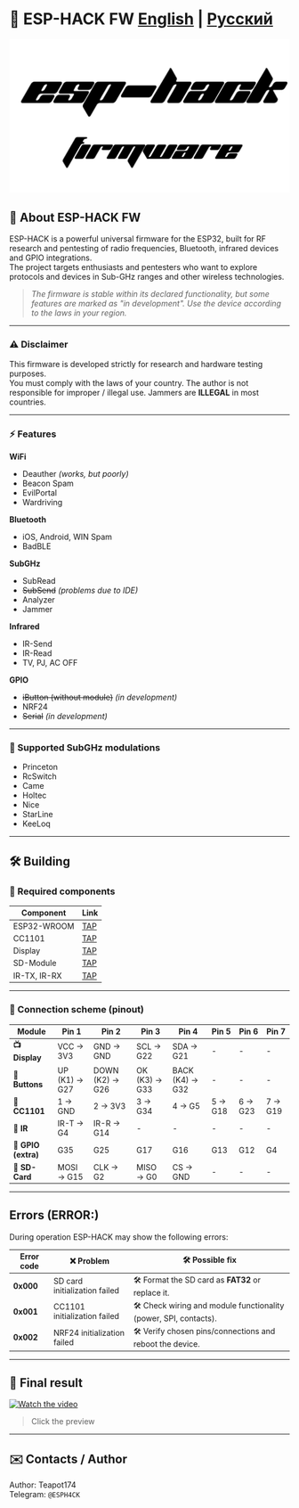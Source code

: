 <div align="left">
  <h1>📡 ESP-HACK FW   <a href="#en">English</a> | <a href="#ru">Русский</a></h1>

  ![ESP-HACK_LOGO](Pictures/ESP-HACK.png)
</div>

<div id="en">

## 🚀 About ESP-HACK FW  
ESP-HACK is a powerful universal firmware for the ESP32, built for RF research and pentesting of radio frequencies, Bluetooth, infrared devices and GPIO integrations.  
The project targets enthusiasts and pentesters who want to explore protocols and devices in Sub-GHz ranges and other wireless technologies.

> *The firmware is stable within its declared functionality, but some features are marked as "in development". Use the device according to the laws in your region.*

---

### ⚠️ Disclaimer
This firmware is developed strictly for research and hardware testing purposes.  
You must comply with the laws of your country. The author is not responsible for improper / illegal use. Jammers are **ILLEGAL** in most countries.

---

### ⚡ Features

**WiFi**
- Deauther *(works, but poorly)*  
- Beacon Spam  
- EvilPortal  
- Wardriving

**Bluetooth**
- iOS, Android, WIN Spam  
- BadBLE

**SubGHz**
- SubRead  
- ~~SubSend~~ *(problems due to IDE)*  
- Analyzer  
- Jammer

**Infrared**
- IR-Send  
- IR-Read  
- TV, PJ, AC OFF

**GPIO**
- ~~iButton (without module)~~ *(in development)*  
- NRF24  
- ~~Serial~~ *(in development)*

---

### 📡 Supported SubGHz modulations
- Princeton  
- RcSwitch  
- Came  
- Holtec  
- Nice  
- StarLine  
- KeeLoq

---

## 🛠️ Building

### 🔧 Required components
| Component | Link |
|-----------|--------|
| ESP32-WROOM | [TAP](https://sl.aliexpress.ru/p?key=A7e3VOZ) |
| CC1101 | [TAP](https://sl.aliexpress.ru/p?key=Ale3VnU) |
| Display | [TAP](https://sl.aliexpress.ru/p?key=9O83V87) |
| SD-Мodule | [TAP](https://sl.aliexpress.ru/p?key=Px83VhI) |
| IR-TX, IR-RX | [TAP](https://sl.aliexpress.ru/p?key=nW83Vd3) |

---

### 🔌 Connection scheme (pinout)

| Module | Pin 1 | Pin 2 | Pin 3 | Pin 4 | Pin 5 | Pin 6 | Pin 7 |
|--------|-------|-------|-------|-------|-------|-------|-------|
| **📺 Display** | VCC → 3V3 | GND → GND | SCL → G22 | SDA → G21 | - | - | - |
| **🔘 Buttons** | UP (K1) → G27 | DOWN (K2) → G26 | OK (K3) → G33 | BACK (K4) → G32 | - | - | - |
| **📡 CC1101** | 1 → GND | 2 → 3V3 | 3 → G34 | 4 → G5 | 5 → G18 | 6 → G23 | 7 → G19 |
| **📡 IR** | IR-T → G4 | IR-R → G14 | - | - | - | - | - |
| **🔌 GPIO (extra)** | G35 | G25 | G17 | G16 | G13 | G12 | G4 |
| **💾 SD-Card** | MOSI → G15 | CLK → G2 | MISO → G0 | CS → GND | - | - | - |

---

## Errors (ERROR:)
During operation ESP-HACK may show the following errors:

| Error code | ❌ Problem | 🛠️ Possible fix |
|------------|-----------|------------------|
| **0x000**  | SD card initialization failed | 🛠️ Format the SD card as **FAT32** or replace it. |
| **0x001**  | CC1101 initialization failed | 🛠️ Check wiring and module functionality (power, SPI, contacts). |
| **0x002**  | NRF24 initialization failed | 🛠️ Verify chosen pins/connections and reboot the device. |

---

## 📸 Final result
[![Watch the video](assets/preview.jpg)](assets/demo.mp4)

> Click the preview

---

## ✉️ Contacts / Author
Author: Teapot174  
Telegram: `@ESPH4CK`

</div>

<div id="ru" hidden>

## 🚀 О проекте ESP-HACK FW
ESP-HACK — мощная универсальная прошивка для ESP32, собранная для исследований и пентестинга радиочастот, Bluetooth, инфракрасных устройств и GPIO-интеграций.  
Проект ориентирован на энтузиастов и пентестеров, желающих исследовать протоколы и устройства в суб-гигагерцовых диапазонах и в беспроводных технологиях.

> *Прошивка стабильна в рамках заявленного функционала, но некоторые фичи отмечены как “в разработке”. Используйте устройство согласно законам вашего региона.*

---

### ⚠️ Дисклеймер
Данная прошивка разработана исключительно для исследовательских целей и тестирования оборудования.  
Вы обязаны соблюдать законодательство вашей страны. Автор не несёт ответственности за неправомерное использование. Глушилки — **НЕЛЕГАЛЬНЫ** в большинстве стран.

---

### ⚡ Возможности

**WiFi**
- Deauther *(работает, но плохо)*  
- Beacon Spam  
- EvilPortal  
- Wardriving

**Bluetooth**
- iOS, Android, WIN Spam  
- BadBLE

**SubGHz**
- SubRead  
- ~~SubSend~~ *(Проблемы из-за IDE)*  
- Analyzer  
- Jammer

**Infrared**
- IR-Send  
- IR-Read  
- TV, PJ, AC OFF

**GPIO**
- ~~iButton (без модуля)~~ *(в разработке)*  
- NRF24  
- ~~Serial~~ *(в разработке)*

---

### 📡 Поддерживаемые модуляции SubGHz
- Princeton  
- RcSwitch  
- Came  
- Holtec  
- Nice  
- StarLine  
- KeeLoq

---

## 🛠️ Сборка

### 🔧 Необходимые компоненты
| Компонент | Ссылка |
|-----------|--------|
| ESP32-WROOM | [ТЫК](https://sl.aliexpress.ru/p?key=A7e3VOZ) |
| CC1101 | [ТЫК](https://sl.aliexpress.ru/p?key=Ale3VnU) |
| Дисплей | [ТЫК](https://sl.aliexpress.ru/p?key=9O83V87) |
| SD-Module | [ТЫК](https://sl.aliexpress.ru/p?key=Px83VhI) |
| IR-TX, IR-RX | [ТЫК](https://sl.aliexpress.ru/p?key=nW83Vd3) |

---

### 🔌 Схема подключения (распиновка)

| Module | Pin 1 | Pin 2 | Pin 3 | Pin 4 | Pin 5 | Pin 6 | Pin 7 |
|--------|-------|-------|-------|-------|-------|-------|-------|
| **📺 Display** | VCC → 3V3 | GND → GND | SCL → G22 | SDA → G21 | - | - | - |
| **🔘 Buttons** | UP (K1) → G27 | DOWN (K2) → G26 | OK (K3) → G33 | BACK (K4) → G32 | - | - | - |
| **📡 CC1101** | 1 → GND | 2 → 3V3 | 3 → G34 | 4 → G5 | 5 → G18 | 6 → G23 | 7 → G19 |
| **📡 IR** | IR-T → G4 | IR-R → G14 | - | - | - | - | - |
| **🔌 GPIO (доп.)** | G35 | G25 | G17 | G16 | G13 | G12 | G4 |
| **💾 SD-Card** | MOSI → G15 | CLK → G2 | MISO → G0 | CS → GND | - | - | - |

---

## Ошибки (ERROR:)
В процессе работы ESP-HACK могут возникать следующие ошибки:

| Код ошибки | ❌ Описание ошибки                        | 🛠️ Возможное решение                                                                 |
|------------|-------------------------------------------|--------------------------------------------------------------------------------------|
| **0x000**  | Ошибка инициализации SD-карты             | 🛠️ Отформатируйте SD-карту в **FAT32** либо замените её.                            |
| **0x001**  | Ошибка инициализации **CC1101**           | 🛠️ Проверьте подключение и работоспособность модуля (питание, SPI, контакты).        |
| **0x002**  | Ошибка инициализации **NRF24**            | 🛠️ Проверьте правильность выбора пинов, соединений и перезагрузите устройство.       |

---

## 📸 Финальный результат
[![Watch the video](assets/preview.jpg)](assets/demo.mp4)

> Нажмите на превью

---

## ✉️ Контакты / Автор
Автор: Teapot174  
Telegram: `@ESPH4CK`

</div>
